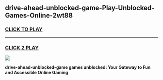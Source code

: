 
## drive-ahead-unblocked-game-Play-Unblocked-Games-Online-2wt88
<h3>
<a href="https://premium76.site?title=drive-ahead-unblocked-game&ref=24A">CLICK TO PLAY</a></h3>
<hr>

<h3>
<a href="https://premium76.site?title=drive-ahead-unblocked-game&ref=24A">CLICK 2 PLAY</a>
  
</h3>

<a href="https://premium76.site?title=drive-ahead-unblocked-game&ref=24A"><img src="https://clearcache.store/games.png"></a>


**drive-ahead-unblocked-game games unblocked: Your Gateway to Fun and Accessible Online Gaming**

